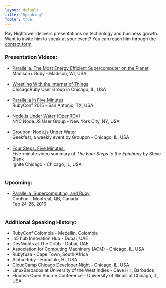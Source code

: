 ```yaml
---
layout: default
title: "Speaking"
footer: true
---
```


Ray Hightower delivers presentations on technology and business growth. Want to invite him to speak at your event? You can reach him through the [contact form](/contact).

### Presentation Videos:

* [Parallella, The Most Energy Efficient Supercomputer on the Planet](/blog/2015/08/22/madison-ruby-and-parallella/)<br/>Madison+ Ruby - Madison, WI, USA<br/>&nbsp;<br/>
* [Wrestling With the Internet of Things](/blog/2015/12/02/wrestling-with-internet-of-things-iot/)<br/>ChicagoRuby User Group in Chicago, IL, USA<br/>&nbsp;<br/>
* [Parallella in Five Minutes](/blog/2015/11/16/parallella-in-5-minutes-rubyconf-2015/)<br/>RubyConf 2015 - San Antonio, TX, USA<br/>&nbsp;<br/>
* [Node.js Under Water (OpenROV)](/blog/2014/09/25/nodejs-under-water/)<br/>NYC Node.JS User Group - New York City, NY, USA<br/>&nbsp;<br/>
* [Groupon: Node.js Under Water](/blog/2014/10/21/geekfest-and-openrov/)<br/>Geekfest, a weekly event by Groupon - Chicago, IL, USA<br/>&nbsp;<br/>
* [Four Steps. Five Minutes.](/blog/2012/08/31/four-steps-five-minutes/)<br/>Five-minute video summary of _The Four Steps to the Epiphany_ by Steve Blank<br/>Ignite Chicago - Chicago, IL, USA<br/>&nbsp;<br/>

### Upcoming:

* [Parallella, Supercomputing, and Ruby](http://confoo.ca/en/2016/session/parallella-supercomputing-and-ruby)<br/>ConFoo - Montreal, QB, Canada<br/>Feb 24-26, 2016<br/>&nbsp;<br/>


### Additional Speaking History:

* RubyConf Colombia - Medellín, Colombia
* in5 hub Innovation Hub - Dubai, UAE
* DevNights at The Cribb - Dubai, UAE
* Association for Computing Machinery (ACM) - Chicago, IL, USA
* Rubyfuza - Cape Town, South Africa
* Aloha Ruby - Honolulu, HI, USA
* CloudCamp Chicago Developer Night - Chicago, IL, USA
* LinuxBarbados at University of the West Indies - Cave Hill, Barbados
* Flourish Open Source Conference - University of Illinois at Chicago, IL, USA

&nbsp;<br/>
&nbsp;<br/>
&nbsp;<br/>
&nbsp;<br/>
&nbsp;<br/>
&nbsp;<br/>


